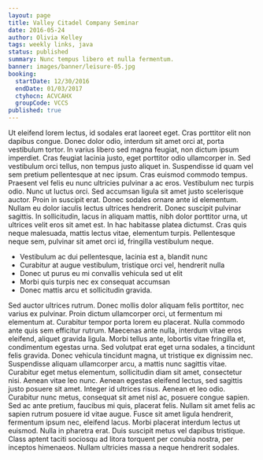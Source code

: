 ```yaml
---
layout: page
title: Valley Citadel Company Seminar
date: 2016-05-24
author: Olivia Kelley
tags: weekly links, java
status: published
summary: Nunc tempus libero et nulla fermentum.
banner: images/banner/leisure-05.jpg
booking:
  startDate: 12/30/2016
  endDate: 01/03/2017
  ctyhocn: ACVCAHX
  groupCode: VCCS
published: true
---
```

Ut eleifend lorem lectus, id sodales erat laoreet eget. Cras porttitor elit non dapibus congue. Donec dolor odio, interdum sit amet orci at, porta vestibulum tortor. In varius libero sed magna feugiat, non dictum ipsum imperdiet. Cras feugiat lacinia justo, eget porttitor odio ullamcorper in. Sed vestibulum orci tellus, non tempus justo aliquet in. Suspendisse id quam vel sem pretium pellentesque at nec ipsum.
Cras euismod commodo tempus. Praesent vel felis eu nunc ultricies pulvinar a ac eros. Vestibulum nec turpis odio. Nunc ut luctus orci. Sed accumsan ligula sit amet justo scelerisque auctor. Proin in suscipit erat. Donec sodales ornare ante id elementum. Nullam eu dolor iaculis lectus ultrices hendrerit. Donec suscipit pulvinar sagittis. In sollicitudin, lacus in aliquam mattis, nibh dolor porttitor urna, ut ultrices velit eros sit amet est. In hac habitasse platea dictumst. Cras quis neque malesuada, mattis lectus vitae, elementum turpis. Pellentesque neque sem, pulvinar sit amet orci id, fringilla vestibulum neque.

* Vestibulum ac dui pellentesque, lacinia est a, blandit nunc
* Curabitur at augue vestibulum, tristique orci vel, hendrerit nulla
* Donec ut purus eu mi convallis vehicula sed ut elit
* Morbi quis turpis nec ex consequat accumsan
* Donec mattis arcu et sollicitudin gravida.

Sed auctor ultrices rutrum. Donec mollis dolor aliquam felis porttitor, nec varius ex pulvinar. Proin dictum ullamcorper orci, ut fermentum mi elementum at. Curabitur tempor porta lorem eu placerat. Nulla commodo ante quis sem efficitur rutrum. Maecenas ante nulla, interdum vitae eros eleifend, aliquet gravida ligula. Morbi tellus ante, lobortis vitae fringilla et, condimentum egestas urna. Sed volutpat erat eget urna sodales, a tincidunt felis gravida. Donec vehicula tincidunt magna, ut tristique ex dignissim nec. Suspendisse aliquam ullamcorper arcu, a mattis nunc sagittis vitae. Curabitur eget metus elementum, sollicitudin diam sit amet, consectetur nisi. Aenean vitae leo nunc.
Aenean egestas eleifend lectus, sed sagittis justo posuere sit amet. Integer id ultrices risus. Aenean et leo odio. Curabitur nunc metus, consequat sit amet nisl ac, posuere congue sapien. Sed ac ante pretium, faucibus mi quis, placerat felis. Nullam sit amet felis ac sapien rutrum posuere id vitae augue. Fusce sit amet ligula hendrerit, fermentum ipsum nec, eleifend lacus. Morbi placerat interdum lectus ut euismod. Nulla in pharetra erat. Duis suscipit metus vel dapibus tristique. Class aptent taciti sociosqu ad litora torquent per conubia nostra, per inceptos himenaeos. Nullam ultricies massa a neque hendrerit sodales.
